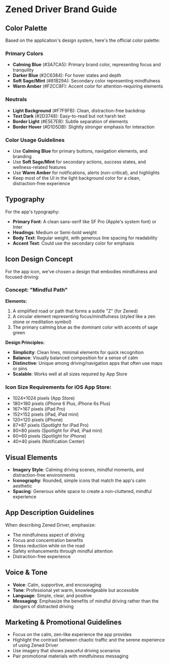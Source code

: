 # Zened Driver Brand Guide

## Color Palette

Based on the application's design system, here's the official color palette:

### Primary Colors
- **Calming Blue** (#3A7CA5): Primary brand color, representing focus and tranquility
- **Darker Blue** (#2C6384): For hover states and depth
- **Soft Sage/Mint** (#81B29A): Secondary color representing mindfulness
- **Warm Amber** (#F2CC8F): Accent color for attention-requiring elements

### Neutrals
- **Light Background** (#F7F9FB): Clean, distraction-free backdrop
- **Text Dark** (#2D3748): Easy-to-read but not harsh text
- **Border Light** (#E5E7EB): Subtle separation of elements
- **Border Hover** (#D1D5DB): Slightly stronger emphasis for interaction

### Color Usage Guidelines
- Use **Calming Blue** for primary buttons, navigation elements, and branding
- Use **Soft Sage/Mint** for secondary actions, success states, and wellness-related features
- Use **Warm Amber** for notifications, alerts (non-critical), and highlights
- Keep most of the UI in the light background color for a clean, distraction-free experience

## Typography

For the app's typography:
- **Primary Font**: A clean sans-serif like SF Pro (Apple's system font) or Inter
- **Headings**: Medium or Semi-bold weight
- **Body Text**: Regular weight, with generous line spacing for readability
- **Accent Text**: Could use the secondary color for emphasis

## Icon Design Concept

For the app icon, we've chosen a design that embodies mindfulness and focused driving:

### Concept: "Mindful Path"

**Elements:**
1. A simplified road or path that forms a subtle "Z" (for Zened)
2. A circular element representing focus/mindfulness (styled like a zen stone or meditation symbol)
3. The primary calming blue as the dominant color with accents of sage green

**Design Principles:**
- **Simplicity**: Clean lines, minimal elements for quick recognition
- **Balance**: Visually balanced composition for a sense of calm
- **Distinctive**: Unique among driving/navigation apps that often use maps or pins
- **Scalable**: Works well at all sizes required by App Store

### Icon Size Requirements for iOS App Store:
- 1024×1024 pixels (App Store)
- 180×180 pixels (iPhone 6 Plus, iPhone 6s Plus)
- 167×167 pixels (iPad Pro)
- 152×152 pixels (iPad, iPad mini)
- 120×120 pixels (iPhone)
- 87×87 pixels (Spotlight for iPad Pro)
- 80×80 pixels (Spotlight for iPad, iPad mini)
- 60×60 pixels (Spotlight for iPhone)
- 40×40 pixels (Notification Center)

## Visual Elements

- **Imagery Style**: Calming driving scenes, mindful moments, and distraction-free environments
- **Iconography**: Rounded, simple icons that match the app's calm aesthetic
- **Spacing**: Generous white space to create a non-cluttered, mindful experience

## App Description Guidelines

When describing Zened Driver, emphasize:
- The mindfulness aspect of driving
- Focus and concentration benefits
- Stress reduction while on the road
- Safety enhancements through mindful attention
- Distraction-free experience

## Voice & Tone

- **Voice**: Calm, supportive, and encouraging
- **Tone**: Professional yet warm, knowledgeable but accessible
- **Language**: Simple, clear, and positive
- **Messaging**: Emphasize the benefits of mindful driving rather than the dangers of distracted driving

## Marketing & Promotional Guidelines

- Focus on the calm, zen-like experience the app provides
- Highlight the contrast between chaotic traffic and the serene experience of using Zened Driver
- Use imagery that shows peaceful driving scenarios
- Pair promotional materials with mindfulness messaging 